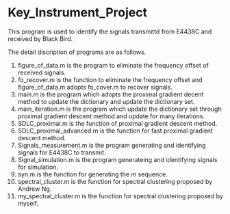 # Key_Instrument_Project
This program is used to identify the signals transmittd from E4438C and received by Black Bird.

The detail discription of programs are as follows.

1. figure_of_data.m is the program to eliminate the frequency offset of received signals.
2. fo_recover.m is the function to eliminate the frequency offset and figure_of_data.m adopts fo_cover.m to recover signals.
3. main.m is the program which adopts the proximal gradient decent method to update the dictionary and update the dictionary set.
4. main_iteration.m is the program which update the dictionary set through proximal gradient descent method and update for many iterations.
5. SDLC_proximal.m is the function of proximal gradient descent method.
6. SDLC_proximal_advanced.m is the function for fast proximal gradient descent method.
7. Signals_measurement.m is the program generating and identifying signals for E4438C to transmit.
8. Signal_simulation.m is the program generateing and identifying signals for simulation.
9. syn.m is the function for generating the m sequence.
10. spectral_cluster.m is the function for spectral clustering proposed by Andrew Ng.
11. my_spectral_cluster.m is the function for spectral clustering proposed by myself.
